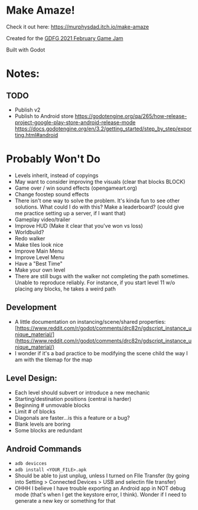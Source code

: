 # Make Amaze!
Check it out here: https://murphysdad.itch.io/make-amaze

Created for the 
[GDFG 2021 February Game Jam](https://itch.io/jam/gdfgs-monthly-game-jam-2)

Built with Godot

# Notes:
## TODO
- Publish v2
- Publish to Android store
https://godotengine.org/qa/265/how-release-project-google-play-store-android-release-mode
https://docs.godotengine.org/en/3.2/getting_started/step_by_step/exporting.html#android

# Probably Won't Do
- Levels inherit, instead of copyings
- May want to consider improving the visuals (clear that blocks BLOCK)
- Game over / win sound effects (opengameart.org)
- Change foostep sound effects
- There isn't one way to solve the problem. It's kinda fun to see other solutions. What could I do with this? Make a leaderboard? (could give me practice setting up a server, if I want that)
- Gameplay video/trailer
- Improve HUD (Make it clear that you've won vs loss)
- Worldbuild?
- Redo walker
- Make tiles look nice
- Improve Main Menu
- Improve Level Menu
- Have a "Best Time"
- Make your own level
- There are still bugs with the walker not completing the path sometimes. Unable to reproduce reliably. For instance, if you start level 11 w/o placing any blocks, he takes a weird path

## Development
- A little documentation on instancing/scene/shared properties: [https://www.reddit.com/r/godot/comments/drc82n/gdscript_instance_unique_material/](https://www.reddit.com/r/godot/comments/drc82n/gdscript_instance_unique_material/)
- I wonder if it's a bad practice to be modifying the scene child the way I am with the tilemap for the map

## Level Design:
- Each level should subvert or introduce a new mechanic
- Starting/destination positions (central is harder)
- Beginning # unmovable blocks
- Limit # of blocks
- Diagonals are faster...is this a feature or a bug?
- Blank levels are boring
- Some blocks are redundant

## Android Commands
- `adb devicces`
- `adb install <YOUR_FILE>.apk`
- Should be able to just unplug, unless I turned on FIle Transfer (by going into Setting > Connected Devices > USB and selectin file transfer)
- OHHH I believe I have trouble exporting an Android app in NOT debug mode (that's when I get the keystore error, I think). Wonder if I need to generate a new key or something for that
